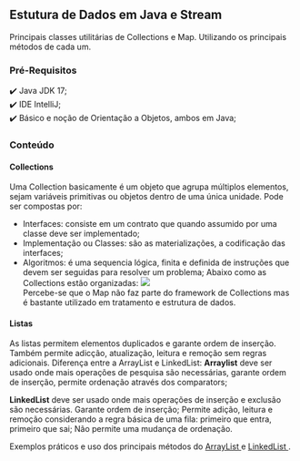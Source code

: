 ## Estutura de Dados em Java e Stream
Principais classes utilitárias de Collections e Map. Utilizando os principais métodos de cada um.

### Pré-Requisitos
✔️ Java JDK 17;<br>
✔️ IDE IntelliJ;<br>
✔️ Básico e noção de Orientação a Objetos, ambos em Java;<br>

### Conteúdo
#### Collections
Uma Collection basicamente é um objeto que agrupa múltiplos elementos, sejam variáveis primitivas ou objetos dentro de uma única unidade. Pode ser compostas por:
* Interfaces: consiste em um contrato que quando assumido por uma classe deve ser implementado;
* Implementação ou Classes: são as materializações, a codificação das interfaces;
* Algoritmos: é uma sequencia lógica, finita e definida de instruções que devem ser seguidas para resolver um problema;
Abaixo como as Collections estão organizadas:
![](http://www.startertutorials.com/corejava/wp-content/uploads/2018/02/collections-hierarchy.png)<br>
Percebe-se que o Map não faz parte do framework de Collections mas é bastante utilizado em tratamento e estrutura de dados.

#### Listas
As listas permitem elementos duplicados e garante ordem de inserção. Também permite adicção, atualização, leitura e remoção sem regras adicionais.
Diferença entre a ArrayList e LinkedList: 
**Arraylist** deve ser usado onde mais operações de pesquisa são necessárias, garante ordem de inserção, permite ordenação através dos comparators;

**LinkedList** deve ser usado onde mais operações de inserção e exclusão são necessárias. Garante ordem de inserção; Permite adição, leitura e remoção considerando a regra básica de uma fila: primeiro que entra, primeiro que sai; Não permite uma mudança de ordenação.

Exemplos práticos e uso dos principais métodos do <a href="https://github.com/kayladeodato/estrutura-dados-collection-stream/tree/main/src/br/com/projeto/dados/list/playlist"> ArrayList </a> e <a href="https://github.com/kayladeodato/estrutura-dados-collection-stream/tree/main/src/br/com/projeto/dados/list/carrinho"> LinkedList </a>.
